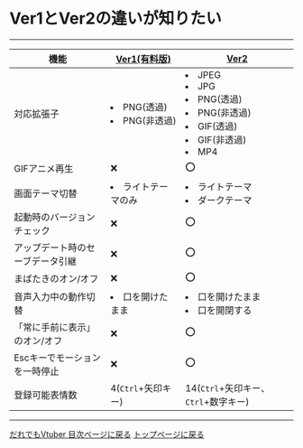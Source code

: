 # Ver1とVer2の違いが知りたい
---

| 機能                             | [Ver1(有料版)](https://96enu.booth.pm/items/2442326)               | [Ver2](https://96enu.booth.pm/items/2495966)| 
| -------------------------------- | -------------------------- | ------------------------------------------- | 
| 対応拡張子                       | <li>PNG(透過) <li>PNG(非透過)           | <li>JPEG <li>JPG <li>PNG(透過) <li>PNG(非透過) <li>GIF(透過) <li>GIF(非透過) <li>MP4  | 
| GIFアニメ再生                    | :x:                        | :o:                                         | 
| 画面テーマ切替                   | <li>ライトテーマのみ           | <li>ライトテーマ <li>ダークテーマ                   | 
| 起動時のバージョンチェック       | :x:                        | :o:                                         | 
| アップデート時のセーブデータ引継 | :x:                        | :o:                                         | 
| まばたきのオン/オフ              | :x:                        | :o:                                         | 
| 音声入力中の動作切替             | <li>口を開けたまま | <li>口を開けたまま <li>口を開閉する                 | 
| 「常に手前に表示」のオン/オフ    | :x:                        | :o:                                         | 
| Escキーでモーションを一時停止    | :x:                        | :o:                                         | 
| 登録可能表情数                   | 4(`Ctrl`+矢印キー)           | 14(`Ctrl`+矢印キー、`Ctrl`+数字キー)            | 

---
[だれでもVtuber 目次ページに戻る](index_vtuber2.md)
[トップページに戻る](index_top.md#falhong-cha)